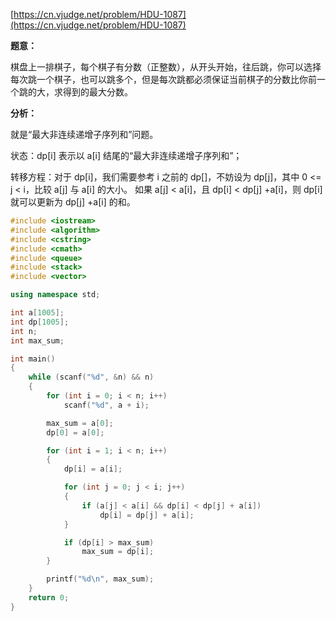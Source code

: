 [https://cn.vjudge.net/problem/HDU-1087](https://cn.vjudge.net/problem/HDU-1087)

**题意：**

棋盘上一排棋子，每个棋子有分数（正整数），从开头开始，往后跳，你可以选择每次跳一个棋子，也可以跳多个，但是每次跳都必须保证当前棋子的分数比你前一个跳的大，求得到的最大分数。

**分析：**

就是“最大非连续递增子序列和”问题。

状态：dp[i] 表示以 a[i] 结尾的“最大非连续递增子序列和”；

转移方程：对于 dp[i]，我们需要参考 i 之前的 dp[]，不妨设为 dp[j]，其中 0 <= j < i，比较 a[j] 与 a[i] 的大小。
如果 a[j] < a[i]，且 dp[i] < dp[j] +a[i]，则 dp[i] 就可以更新为 dp[j] +a[i] 的和。

```c++
#include <iostream>
#include <algorithm>
#include <cstring>
#include <cmath>
#include <queue>
#include <stack>
#include <vector>

using namespace std;

int a[1005];
int dp[1005];
int n;
int max_sum;

int main()
{
    while (scanf("%d", &n) && n)
    {
        for (int i = 0; i < n; i++)
            scanf("%d", a + i);

        max_sum = a[0];
        dp[0] = a[0];

        for (int i = 1; i < n; i++)
        {
            dp[i] = a[i];

            for (int j = 0; j < i; j++)
            {
                if (a[j] < a[i] && dp[i] < dp[j] + a[i])
                    dp[i] = dp[j] + a[i];
            }

            if (dp[i] > max_sum)
                max_sum = dp[i];
        }

        printf("%d\n", max_sum);
    }
    return 0;
}
```
